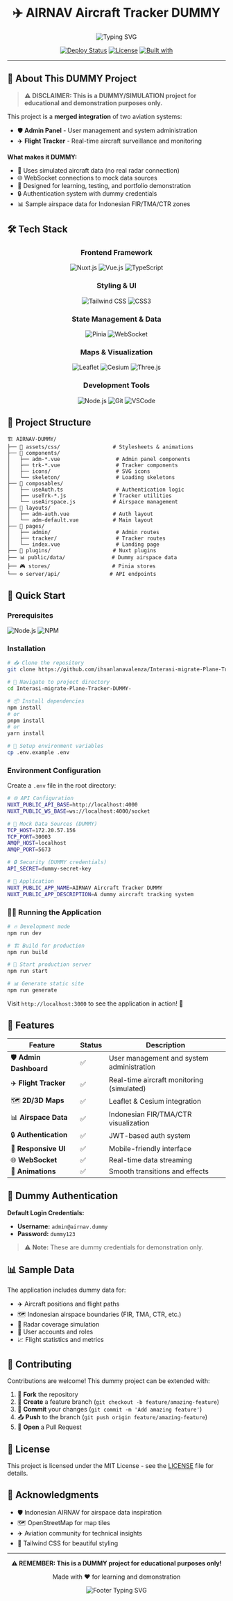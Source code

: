 <div align="center">

# ✈️ AIRNAV Aircraft Tracker DUMMY

<img src="https://readme-typing-svg.herokuapp.com?font=Fira+Code&size=24&duration=3000&pause=1000&color=0EA5E9&center=true&vCenter=true&multiline=true&width=700&height=100&lines=Real-time+Aircraft+Surveillance+System;Admin+Panel+%26+Flight+Tracker+Integration" alt="Typing SVG" />

[![Deploy Status](https://img.shields.io/badge/Deploy-v1.1-success?style=for-the-badge&logo=rocket)](https://github.com/ihsanlanavalenza/Interasi-migrate-Plane-Tracker-DUMMY-)
[![License](https://img.shields.io/badge/License-MIT-blue?style=for-the-badge)](LICENSE)
[![Built with](https://img.shields.io/badge/Built%20with-❤️-red?style=for-the-badge)](https://github.com/ihsanlanavalenza)

</div>

---

## 🚀 About This DUMMY Project

> **⚠️ DISCLAIMER: This is a DUMMY/SIMULATION project for educational and demonstration purposes only.**

This project is a **merged integration** of two aviation systems:
- 🛡️ **Admin Panel** - User management and system administration
- ✈️ **Flight Tracker** - Real-time aircraft surveillance and monitoring

**What makes it DUMMY:**
- 📡 Uses simulated aircraft data (no real radar connection)
- 🌐 WebSocket connections to mock data sources
- 🎯 Designed for learning, testing, and portfolio demonstration
- 🔒 Authentication system with dummy credentials
- 📊 Sample airspace data for Indonesian FIR/TMA/CTR zones

## 🛠️ Tech Stack

<div align="center">

### Frontend Framework
<img src="https://img.shields.io/badge/Nuxt.js-00DC82?style=for-the-badge&logo=nuxt.js&logoColor=white" alt="Nuxt.js" />
<img src="https://img.shields.io/badge/Vue.js-4FC08D?style=for-the-badge&logo=vue.js&logoColor=white" alt="Vue.js" />
<img src="https://img.shields.io/badge/TypeScript-3178C6?style=for-the-badge&logo=typescript&logoColor=white" alt="TypeScript" />

### Styling & UI
<img src="https://img.shields.io/badge/Tailwind_CSS-38B2AC?style=for-the-badge&logo=tailwind-css&logoColor=white" alt="Tailwind CSS" />
<img src="https://img.shields.io/badge/CSS3-1572B6?style=for-the-badge&logo=css3&logoColor=white" alt="CSS3" />

### State Management & Data
<img src="https://img.shields.io/badge/Pinia-FFD859?style=for-the-badge&logo=vue.js&logoColor=black" alt="Pinia" />
<img src="https://img.shields.io/badge/WebSocket-010101?style=for-the-badge&logo=websocket&logoColor=white" alt="WebSocket" />

### Maps & Visualization
<img src="https://img.shields.io/badge/Leaflet-199900?style=for-the-badge&logo=leaflet&logoColor=white" alt="Leaflet" />
<img src="https://img.shields.io/badge/Cesium-48B14C?style=for-the-badge&logo=cesium&logoColor=white" alt="Cesium" />
<img src="https://img.shields.io/badge/Three.js-000000?style=for-the-badge&logo=three.js&logoColor=white" alt="Three.js" />

### Development Tools
<img src="https://img.shields.io/badge/Node.js-43853D?style=for-the-badge&logo=node.js&logoColor=white" alt="Node.js" />
<img src="https://img.shields.io/badge/Git-F05032?style=for-the-badge&logo=git&logoColor=white" alt="Git" />
<img src="https://img.shields.io/badge/VSCode-0078D4?style=for-the-badge&logo=visual-studio-code&logoColor=white" alt="VSCode" />

</div>

## 📁 Project Structure

```
🏗️ AIRNAV-DUMMY/
├── 🎨 assets/css/                 # Stylesheets & animations
├── 🧩 components/
│   ├── adm-*.vue                  # Admin panel components
│   ├── trk-*.vue                  # Tracker components
│   ├── icons/                     # SVG icons
│   └── skeleton/                  # Loading skeletons
├── 🔧 composables/
│   ├── useAuth.ts                 # Authentication logic
│   ├── useTrk-*.js               # Tracker utilities
│   └── useAirspace.js            # Airspace management
├── 🎯 layouts/
│   ├── adm-auth.vue              # Auth layout
│   └── adm-default.vue           # Main layout
├── 📄 pages/
│   ├── admin/                     # Admin routes
│   ├── tracker/                   # Tracker routes
│   └── index.vue                  # Landing page
├── 🔌 plugins/                    # Nuxt plugins
├── 📊 public/data/               # Dummy airspace data
├── 🎮 stores/                    # Pinia stores
└── ⚙️ server/api/                # API endpoints
```

## 🚀 Quick Start

### Prerequisites
<img src="https://img.shields.io/badge/Node.js-v18+-43853D?style=flat-square&logo=node.js&logoColor=white" alt="Node.js" />
<img src="https://img.shields.io/badge/NPM-v8+-CB3837?style=flat-square&logo=npm&logoColor=white" alt="NPM" />

### Installation

```bash
# 📥 Clone the repository
git clone https://github.com/ihsanlanavalenza/Interasi-migrate-Plane-Tracker-DUMMY-.git

# 📂 Navigate to project directory
cd Interasi-migrate-Plane-Tracker-DUMMY-

# 📦 Install dependencies
npm install
# or
pnpm install
# or
yarn install

# 🔧 Setup environment variables
cp .env.example .env
```

### Environment Configuration

Create a `.env` file in the root directory:

```bash
# 🌐 API Configuration
NUXT_PUBLIC_API_BASE=http://localhost:4000
NUXT_PUBLIC_WS_BASE=ws://localhost:4000/socket

# 📡 Mock Data Sources (DUMMY)
TCP_HOST=172.20.57.156
TCP_PORT=30003
AMQP_HOST=localhost
AMQP_PORT=5673

# 🔒 Security (DUMMY credentials)
API_SECRET=dummy-secret-key

# 🎯 Application
NUXT_PUBLIC_APP_NAME=AIRNAV Aircraft Tracker DUMMY
NUXT_PUBLIC_APP_DESCRIPTION=A dummy aircraft tracking system
```

### 🏃‍♂️ Running the Application

```bash
# 🔥 Development mode
npm run dev

# 🏗️ Build for production
npm run build

# 🚀 Start production server
npm run start

# 📊 Generate static site
npm run generate
```

Visit `http://localhost:3000` to see the application in action! 🎉

## 🎯 Features

<div align="center">

| Feature | Status | Description |
|---------|--------|-------------|
| 🛡️ **Admin Dashboard** | ✅ | User management and system administration |
| ✈️ **Flight Tracker** | ✅ | Real-time aircraft monitoring (simulated) |
| 🗺️ **2D/3D Maps** | ✅ | Leaflet & Cesium integration |
| 📊 **Airspace Data** | ✅ | Indonesian FIR/TMA/CTR visualization |
| 🔒 **Authentication** | ✅ | JWT-based auth system |
| 📱 **Responsive UI** | ✅ | Mobile-friendly interface |
| 🌐 **WebSocket** | ✅ | Real-time data streaming |
| 🎨 **Animations** | ✅ | Smooth transitions and effects |

</div>

## 🔐 Dummy Authentication

**Default Login Credentials:**
- **Username:** `admin@airnav.dummy`
- **Password:** `dummy123`

> ⚠️ **Note:** These are dummy credentials for demonstration only.

## 📊 Sample Data

The application includes dummy data for:
- ✈️ Aircraft positions and flight paths
- 🗺️ Indonesian airspace boundaries (FIR, TMA, CTR, etc.)
- 📡 Radar coverage simulation
- 👥 User accounts and roles
- 📈 Flight statistics and metrics

## 🤝 Contributing

Contributions are welcome! This dummy project can be extended with:

1. 🔀 **Fork** the repository
2. 🌿 **Create** a feature branch (`git checkout -b feature/amazing-feature`)
3. 💾 **Commit** your changes (`git commit -m 'Add amazing feature'`)
4. 📤 **Push** to the branch (`git push origin feature/amazing-feature`)
5. 🎯 **Open** a Pull Request

## 📄 License

This project is licensed under the MIT License - see the [LICENSE](LICENSE) file for details.

## 🙏 Acknowledgments

- 🛡️ Indonesian AIRNAV for airspace data inspiration
- 🗺️ OpenStreetMap for map tiles
- ✈️ Aviation community for technical insights
- 🎨 Tailwind CSS for beautiful styling

---

<div align="center">

**⚠️ REMEMBER: This is a DUMMY project for educational purposes only!**

Made with ❤️ for learning and demonstration

<img src="https://readme-typing-svg.herokuapp.com?font=Fira+Code&size=16&duration=2000&pause=1000&color=0EA5E9&center=true&vCenter=true&width=500&lines=Happy+Coding!+%F0%9F%9A%80;Keep+Learning!+%F0%9F%93%9A;Build+Amazing+Things!+%E2%9C%A8" alt="Footer Typing SVG" />

</div>
